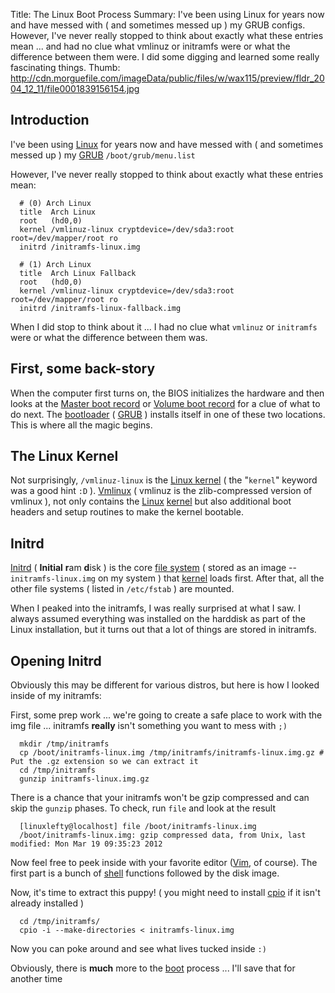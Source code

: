 Title: The Linux Boot Process
Summary: I've been using Linux for years now and have messed with ( and sometimes messed up ) my GRUB configs. However, I've never really stopped to think about exactly what these entries mean ... and had no clue what vmlinuz or initramfs were or what the difference between them were. I did some digging and learned some really fascinating things.
Thumb: http://cdn.morguefile.com/imageData/public/files/w/wax115/preview/fldr_2004_12_11/file0001839156154.jpg

Introduction
-------------

I've been using [Linux](tag:Linux) for years now and have messed with ( and sometimes messed up ) my [GRUB][] `/boot/grub/menu.list`

However, I've never really stopped to think about exactly what these entries mean:

      # (0) Arch Linux
      title  Arch Linux
      root   (hd0,0)
      kernel /vmlinuz-linux cryptdevice=/dev/sda3:root root=/dev/mapper/root ro
      initrd /initramfs-linux.img
      
      # (1) Arch Linux
      title  Arch Linux Fallback
      root   (hd0,0)
      kernel /vmlinuz-linux cryptdevice=/dev/sda3:root root=/dev/mapper/root ro
      initrd /initramfs-linux-fallback.img

When I did stop to think about it ... I had no clue what `vmlinuz` or `initramfs` were or what the difference between them was.

First, some back-story
----------------------

When the computer first turns on, the BIOS initializes the hardware and then looks at the [Master boot record][] or [Volume boot record][] for a clue of what to do next. The [bootloader](tag:boot) ( [GRUB](tag:GRUB) ) installs itself in one of these two locations. This is where all the magic begins.

The Linux Kernel
----------------

Not surprisingly, `/vmlinuz-linux` is the [Linux kernel][] ( the "`kernel`" keyword was a good hint `:D` ). [Vmlinux][] ( vmlinuz is the zlib-compressed version of vmlinux ), not only contains the [Linux](tag:Linux) [kernel](tag:kernel) but also additional boot headers and setup routines to make the kernel bootable.

Initrd
-------

[Initrd][] ( **Initial** <strong>r</strong>am <strong>d</strong>isk ) is the core [file system](tag:file_system) ( stored as an image -- `initramfs-linux.img` on my system ) that [kernel](tag:kernel) loads first. After that, all the other file systems ( listed in `/etc/fstab` ) are mounted.

When I peaked into the initramfs, I was really surprised at what I saw. I always assumed everything was installed on the harddisk as part of the Linux installation, but it turns out that a lot of things are stored in initramfs.

Opening Initrd
--------------

Obviously this may be different for various distros, but here is how I looked inside of my initramfs:

First, some prep work ... we're going to create a safe place to work with the img file ... initramfs **really** isn't something you want to mess with `;)`

      mkdir /tmp/initramfs
      cp /boot/initramfs-linux.img /tmp/initramfs/initramfs-linux.img.gz # Put the .gz extension so we can extract it
      cd /tmp/initramfs
      gunzip initramfs-linux.img.gz

There is a chance that your initramfs won't be gzip compressed and can skip the `gunzip` phases. To check, run `file` and look at the result

      [linuxlefty@localhost] file /boot/initramfs-linux.img
      /boot/initramfs-linux.img: gzip compressed data, from Unix, last modified: Mon Mar 19 09:35:23 2012

Now feel free to peek inside with your favorite editor ([Vim](tag:Vim), of course). The first part is a bunch of [shell](tag:Bash) functions followed by the disk image.

Now, it's time to extract this puppy! ( you might need to install [cpio][] if it isn't already installed )

      cd /tmp/initramfs/
      cpio -i --make-directories < initramfs-linux.img

Now you can poke around and see what lives tucked inside `:)`

Obviously, there is **much** more to the [boot](tag:boot) process ... I'll save that for another time

[GRUB]: wp:GRUB
[Master boot record]: wp:Master_boot_record
[Volume boot record]: wp:Volume_boot_record
[Linux kernel]: wp:Linux_kernel
[Vmlinux]: wp:Vmlinux
[Initrd]: wp:Initrd
[cpio]: wp:cpio
